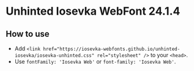 # Unhinted Iosevka WebFont 24.1.4

## How to use

- Add `<link href="https://iosevka-webfonts.github.io/unhinted-iosevka/iosevka-unhinted.css" rel="stylesheet" />` to your `<head>`.
- Use `fontFamily: 'Iosevka Web'` or `font-family: 'Iosevka Web'`.
